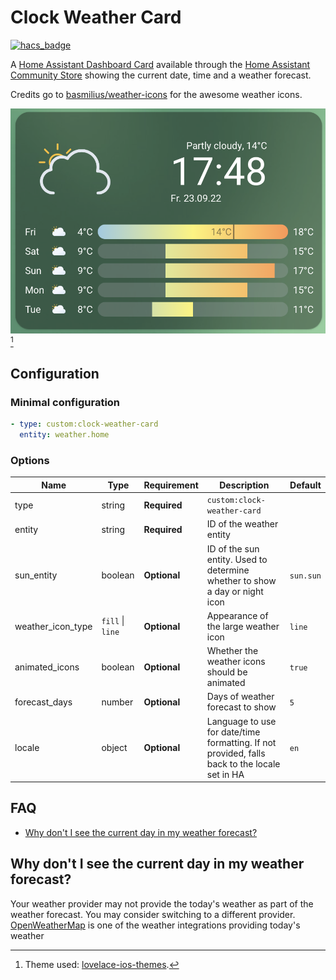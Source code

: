 # Clock Weather Card

[![hacs_badge](https://img.shields.io/badge/HACS-Default-41BDF5.svg)](https://github.com/hacs/integration)

A [Home Assistant Dashboard Card](https://www.home-assistant.io/dashboards/) available through the [Home Assistant Community Store](https://hacs.xyz)
showing the current date, time and a weather forecast.

Credits go to [basmilius/weather-icons](https://github.com/basmilius/weather-icons) for the awesome weather icons.

![Clock Weather Card](.github/assets/card.png)[^1]

## Configuration

### Minimal configuration

```yaml
- type: custom:clock-weather-card
  entity: weather.home
```

### Options

| Name              | Type             | Requirement  | Description                                                                                   | Default   |
|-------------------|------------------|--------------|-----------------------------------------------------------------------------------------------|-----------|
| type              | string           | **Required** | `custom:clock-weather-card`                                                                   |           |
| entity            | string           | **Required** | ID of the weather entity                                                                      |           |
| sun_entity        | boolean          | **Optional** | ID of the sun entity. Used to determine whether to show a day or night icon                   | `sun.sun` |
| weather_icon_type | `fill` \| `line` | **Optional** | Appearance of the large weather icon                                                          | `line`    |
| animated_icons    | boolean          | **Optional** | Whether the weather icons should be animated                                                  | `true`    |
| forecast_days     | number           | **Optional** | Days of weather forecast to show                                                              | `5`       |
| locale            | object           | **Optional** | Language to use for date/time formatting. If not provided, falls back to the locale set in HA | `en`      |

## FAQ

- [Why don't I see the current day in my weather forecast?](#why-dont-i-see-the-current-day-in-my-weather-forecast)

## Why don't I see the current day in my weather forecast?

Your weather provider may not provide the today's weather as part of the weather forecast. You may consider switching to a different provider.
[OpenWeatherMap](https://www.home-assistant.io/integrations/openweathermap/) is one of the weather integrations providing today's weather

[^1]: Theme used: [lovelace-ios-themes](https://github.com/basnijholt/lovelace-ios-themes).
